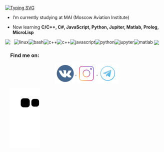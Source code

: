 [![Typing SVG](https://readme-typing-svg.herokuapp.com?size=25&duration=3500&multiline=true&width=650&height=70&lines=Hi+there%2C+I'm+Daniel;I'm+computer+science+student+and+developer;%2F)](https://git.io/typing-svg)

- I’m currently studying at MAI (Moscow Aviation Institute)

- Now learning **C/C++, С#, JavaScript, Python, Jupiter, Matlab, Prolog, MicroLisp**

<p align="center"><img
src="https://github.com/SLAST1/devicon/blob/master/icons/linux/linux-original.svg" alt="linux" width="40" height="40"/><img
src="https://github.com/SLAST1/devicon/blob/master/icons/bash/bash-original.svg" alt="bash" width="40" height="40"/><img
src="https://github.com/SLAST1/devicon/blob/master/icons/cplusplus/cplusplus-original.svg" alt="c++" width="40" height="40"/><img
src="https://github.com/SLAST1/devicon/blob/master/icons/csharp/csharp-original.svg" alt="c++" width="40" height="40"/><img
src="https://github.com/SLAST1/devicon/blob/master/icons/javascript/javascript-original.svg" alt="javascript" width="40" height="40"/><img
src="https://github.com/SLAST1/devicon/blob/master/icons/python/python-original.svg" alt="python" width="40" height="40"/><img 
src="https://github.com/SLAST1/devicon/blob/master/icons/jupyter/jupyter-original-wordmark.svg" alt="jupyter" width="40" height="40"/><img
src="https://github.com/SLAST1/devicon/blob/master/icons/matlab/matlab-original.svg" alt="matlab" width="40" height="40"/><img
</p>

<img height="170em" align="left" src="https://github-readme-stats.vercel.app/api?username=SLAST1&theme=github_dark&show_icons=true">
<img height="170em" align="center" src="https://github-readme-stats.vercel.app/api/top-langs/?username=SLAST1&theme=github_dark&hide=rich text format,jupyter notebook,scheme&layout=compact&langs_count=8">

### Find me on:

<p align="center">
<a href="https://vk.com/slast1_one">
  <img align="center" src="https://github.com/SLAST1/SLAST1/blob/main/sn_icons/vk.png" alt="vk"/>
</a>

<a href="https://instagram.com/slast1_one">
  <img align="center" src="https://github.com/SLAST1/SLAST1/blob/main/sn_icons/instagram.png" alt="vk"/>
</a>

<a href="https://t.me/slast1_one">
  <img align="center" src="https://github.com/SLAST1/SLAST1/blob/main/sn_icons/telegram.png" alt="tg"/>
</a>
</p>

![Snake animation](https://github.com/rafaballerini/rafaballerini/blob/output/github-contribution-grid-snake.svg)
